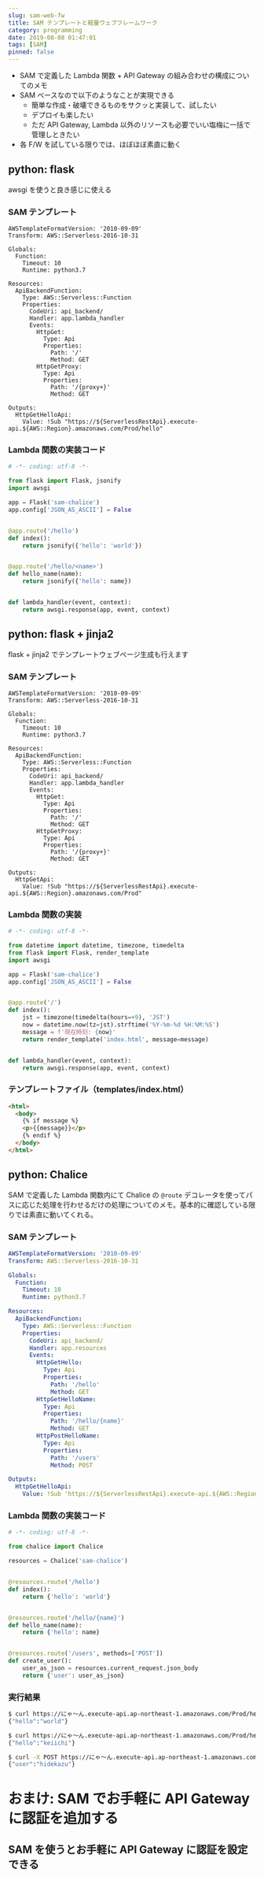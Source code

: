 ```yaml
---
slug: sam-web-fw
title: SAM テンプレートと軽量ウェブフレームワーク
category: programming
date: 2019-08-08 01:47:01
tags: [SAM]
pinned: false
---
```


- SAM で定義した Lambda 関数 + API Gateway の組み合わせの構成についてのメモ
- SAM ベースなので以下のようなことが実現できる
  - 簡単な作成・破壊できるものをサクッと実装して、試したい
  - デプロイも楽したい
  - ただ API Gateway, Lambda 以外のリソースも必要でいい塩梅に一括で管理しときたい
- 各 F/W を試している限りでは、ほぼほぼ素直に動く

## python: flask

awsgi を使うと良き感じに使える

### SAM テンプレート

```
AWSTemplateFormatVersion: '2010-09-09'
Transform: AWS::Serverless-2016-10-31

Globals:
  Function:
    Timeout: 10
    Runtime: python3.7

Resources:
  ApiBackendFunction:
    Type: AWS::Serverless::Function
    Properties:
      CodeUri: api_backend/
      Handler: app.lambda_handler
      Events:
        HttpGet:
          Type: Api
          Properties:
            Path: '/'
            Method: GET
        HttpGetProxy:
          Type: Api
          Properties:
            Path: '/{proxy+}'
            Method: GET

Outputs:
  HttpGetHelloApi:
    Value: !Sub "https://${ServerlessRestApi}.execute-api.${AWS::Region}.amazonaws.com/Prod/hello"
```

### Lambda 関数の実装コード

```py
# -*- coding: utf-8 -*-

from flask import Flask, jsonify
import awsgi

app = Flask('sam-chalice')
app.config['JSON_AS_ASCII'] = False


@app.route('/hello')
def index():
    return jsonify({'hello': 'world'})


@app.route('/hello/<name>')
def hello_name(name):
    return jsonify({'hello': name})


def lambda_handler(event, context):
    return awsgi.response(app, event, context)

```

## python: flask + jinja2

flask + jinja2 でテンプレートウェブページ生成も行えます

### SAM テンプレート

```
AWSTemplateFormatVersion: '2010-09-09'
Transform: AWS::Serverless-2016-10-31

Globals:
  Function:
    Timeout: 10
    Runtime: python3.7

Resources:
  ApiBackendFunction:
    Type: AWS::Serverless::Function
    Properties:
      CodeUri: api_backend/
      Handler: app.lambda_handler
      Events:
        HttpGet:
          Type: Api
          Properties:
            Path: '/'
            Method: GET
        HttpGetProxy:
          Type: Api
          Properties:
            Path: '/{proxy+}'
            Method: GET

Outputs:
  HttpGetApi:
    Value: !Sub "https://${ServerlessRestApi}.execute-api.${AWS::Region}.amazonaws.com/Prod"
```

### Lambda 関数の実装

```py
# -*- coding: utf-8 -*-

from datetime import datetime, timezone, timedelta
from flask import Flask, render_template
import awsgi

app = Flask('sam-chalice')
app.config['JSON_AS_ASCII'] = False


@app.route('/')
def index():
    jst = timezone(timedelta(hours=+9), 'JST')
    now = datetime.now(tz=jst).strftime('%Y-%m-%d %H:%M:%S')
    message = f'現在時刻: {now}'
    return render_template('index.html', message=message)


def lambda_handler(event, context):
    return awsgi.response(app, event, context)
```

### テンプレートファイル（templates/index.html）

```html
<html>
  <body>
    {% if message %}
    <p>{{message}}</p>
    {% endif %}
  </body>
</html>
```

## python: Chalice

SAM で定義した Lambda 関数内にて Chalice の `@route` デコレータを使ってパスに応じた処理を行わせるだけの処理についてのメモ。基本的に確認している限りでは素直に動いてくれる。

### SAM テンプレート

```yaml
AWSTemplateFormatVersion: '2010-09-09'
Transform: AWS::Serverless-2016-10-31

Globals:
  Function:
    Timeout: 10
    Runtime: python3.7

Resources:
  ApiBackendFunction:
    Type: AWS::Serverless::Function
    Properties:
      CodeUri: api_backend/
      Handler: app.resources
      Events:
        HttpGetHello:
          Type: Api
          Properties:
            Path: '/hello'
            Method: GET
        HttpGetHelloName:
          Type: Api
          Properties:
            Path: '/hello/{name}'
            Method: GET
        HttpPostHelloName:
          Type: Api
          Properties:
            Path: '/users'
            Method: POST

Outputs:
  HttpGetHelloApi:
    Value: !Sub 'https://${ServerlessRestApi}.execute-api.${AWS::Region}.amazonaws.com/Prod/hello/'
```

### Lambda 関数の実装コード

```py
# -*- coding: utf-8 -*-

from chalice import Chalice

resources = Chalice('sam-chalice')


@resources.route('/hello')
def index():
    return {'hello': 'world'}


@resources.route('/hello/{name}')
def hello_name(name):
    return {'hello': name}


@resources.route('/users', methods=['POST'])
def create_user():
    user_as_json = resources.current_request.json_body
    return {'user': user_as_json}

```

### 実行結果

```bash
$ curl https://にゃ〜ん.execute-api.ap-northeast-1.amazonaws.com/Prod/hello/
{"hello":"world"}

$ curl https://にゃ〜ん.execute-api.ap-northeast-1.amazonaws.com/Prod/hello/keiichi
{"hello":"keiichi"}

$ curl -X POST https://にゃ〜ん.execute-api.ap-northeast-1.amazonaws.com/Prod/users -H "Content-Type: application/json" --data '"hidekazu"'
{"user":"hidekazu"}
```

# おまけ: SAM でお手軽に API Gateway に認証を追加する

## SAM を使うとお手軽に API Gateway に認証を設定できる
